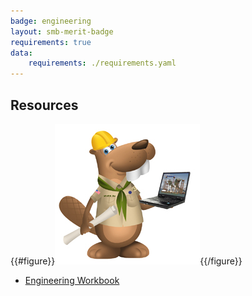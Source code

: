```yaml
---
badge: engineering
layout: smb-merit-badge
requirements: true
data:
    requirements: ./requirements.yaml
---
```


## Resources

{{#figure}}<img src="engineering-bucky.jpg" class="W(100%)" />{{/figure}}
* [Engineering Workbook](engineering-workbook.pdf)
